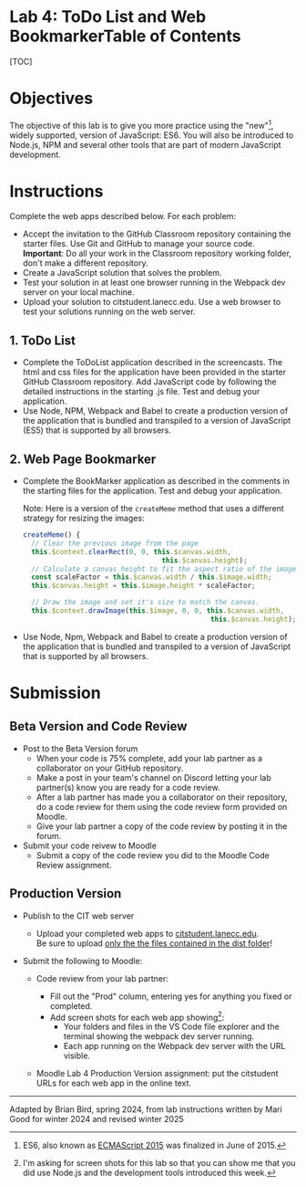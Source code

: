 <h1>Lab 4: ToDo List and Web Bookmarker</h13


<h2>Table of Contents</h2>

[TOC]

# Objectives

The objective of this lab is to give you more practice using the "new"[^1], widely supported, version of JavaScript: ES6. You will also be introduced to Node.js, NPM and several other tools that are part of modern JavaScript development. 

# Instructions

Complete the web apps described below. For each problem:

- Accept the invitation to the GitHub Classroom repository containing the starter files. Use Git and GitHub to manage your source code.
  **Important**: Do all your work in the Classroom repository working folder, don't make a different repository.
- Create a JavaScript solution that solves the problem. 
- Test your solution in at least one browser running in the Webpack dev server on your local machine.
- Upload your solution to citstudent.lanecc.edu. Use a web browser to test your solutions running on the web server.

## 1. ToDo List

- Complete the ToDoList application described in the screencasts. The html and css files for the application have been provided in the starter GitHub Classroom repository. Add JavaScript code by following the detailed instructions in the starting .js file. Test and debug your application.
- Use Node, NPM, Webpack and Babel to create a production version of the application that is bundled and transpiled to a version of JavaScript (ES5) that is supported by all browsers.

## 2. Web Page Bookmarker

- Complete the BookMarker application as described in the comments in the starting files for the application. Test and debug your application.

  Note: Here is a version of the `createMeme` method that uses a different strategy for resizing the images:
  ```javascript
  createMeme() {
    // Clear the previous image from the page
    this.$context.clearRect(0, 0, this.$canvas.width, 
                                    this.$canvas.height);
    // Calculate a canvas height to fit the aspect ratio of the image
    const scaleFactor = this.$canvas.width / this.$image.width;
    this.$canvas.height = this.$image.height * scaleFactor;
  
    // Draw the image and set it's size to match the canvas.
    this.$context.drawImage(this.$image, 0, 0, this.$canvas.width,
                                                this.$canvas.height); 
  ```

- Use Node, Npm, Webpack and Babel to create a production version of the application that is bundled and  transpiled to a version of JavaScript that is supported by all browsers.

# Submission

## Beta Version and Code Review

- Post to the Beta Version forum
  - When your code is 75% complete, add your lab partner as a collaborator on your GitHub repository.
  - Make a post in your team's channel on Discord letting your lab partner(s) know you are ready for a code review.
  - After a lab partner has made you a collaborator on their repository, do a code review for them using the code review form provided on Moodle.
  - Give your lab partner a copy of the code review by posting it in the forum.
- Submit your code reivew to Moodle
  - Submit a copy of the code review you did to the Moodle Code Review assignment.

## Production Version

- Publish to the CIT web server  
  - Upload your completed web apps to [citstudent.lanecc.edu](http://citstudent.lanecc.edu).  
    Be sure to upload <u>only the the files contained in the dist folder</u>!
  
- Submit the following to Moodle:

  - Code review from your lab partner: 
    - Fill out the "Prod" column, entering yes for anything you fixed or completed.
    - Add screen shots for each web app showing[^2]:
      - Your folders and files in the VS Code file explorer and the terminal showing the webpack dev server running.
      - Each app running on the Webpack dev server with the URL visible. 


  - Moodle Lab 4 Production Version assignment:  put the citstudent URLs for each web app in the online text.



[^1]: ES6, also known as [ECMAScript 2015](https://en.wikipedia.org/wiki/ECMAScript_version_history#6th_Edition_%E2%80%93_ECMAScript_2015) was finalized in June of 2015.

[^2]: I'm asking for screen shots for this lab so that you can show me that you did use Node.js and the development tools introduced this week.

---

Adapted by Brian Bird, spring 2024, from lab instructions written by Mari Good for winter 2024 and revised winter <time>2025</time>	